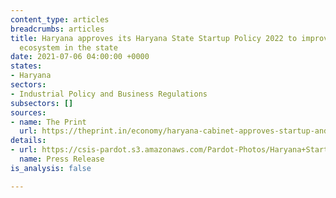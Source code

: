 ```yaml
---
content_type: articles
breadcrumbs: articles
title: Haryana approves its Haryana State Startup Policy 2022 to improve the startup
  ecosystem in the state
date: 2021-07-06 04:00:00 +0000
states:
- Haryana
sectors:
- Industrial Policy and Business Regulations
subsectors: []
sources:
- name: The Print
  url: https://theprint.in/economy/haryana-cabinet-approves-startup-and-data-centre-policies/1014871/
details:
- url: https://csis-pardot.s3.amazonaws.com/Pardot-Photos/Haryana+Startup+Policy-Press+Release.pdf
  name: Press Release
is_analysis: false

---
```

